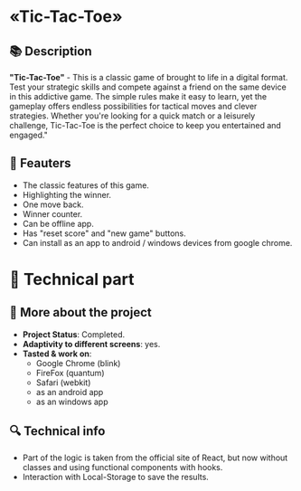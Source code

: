 #  «Tic-Tac-Toe»
## 📚 Description
  **"Tic-Tac-Toe"** - This is a classic game of brought to life in a digital format. Test your strategic skills and compete against a friend on the same device in this addictive game. The simple rules make it easy to learn,   yet the gameplay offers endless possibilities for tactical moves and clever strategies. Whether you're looking for a quick match or a leisurely challenge, Tic-Tac-Toe is the perfect choice to keep you entertained and        engaged."
## 📑 Feauters
*	The classic features of this game.
*	Highlighting the winner.
*	One move back.
*	Winner counter.
*	Can be offline app.
*	Has "reset score" and "new game" buttons.
* Can install as an app to android / windows devices from google chrome.
# 🔧 Technical part
## 📖 More about the project
  *	**Project Status**: Completed.
  *	**Adaptivity to different screens**: yes.
  *	**Tasted & work on**:
    *	Google Chrome (blink)
    * FireFox (quantum)
    * Safari (webkit)
    * as an android app
    * as an windows app
## 🔍 Technical info
  *	Part of the logic is taken from the official site of React, but now without classes and using functional components with hooks. 
  *	Interaction with Local-Storage to save the results.
